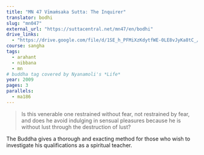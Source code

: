 ```yaml
---
title: "MN 47 Vīmaṁsaka Sutta: The Inquirer"
translator: bodhi
slug: "mn047"
external_url: "https://suttacentral.net/mn47/en/bodhi"
drive_links:
  - "https://drive.google.com/file/d/1SE_h_PFMiXzKdytfWE-0LE8vJyKa8tC_/view?usp=drivesdk"
course: sangha
tags:
  - arahant
  - nibbana
  - mn
# buddha tag covered by Nyanamoli's *Life*
year: 2009
pages: 3
parallels:
  - ma186
---
```


> Is this venerable one restrained without fear, not restrained by fear, and does he avoid indulging in sensual pleasures because he is without lust through the destruction of lust?

The Buddha gives a thorough and exacting method for those who wish to investigate his qualifications as a spiritual teacher.
